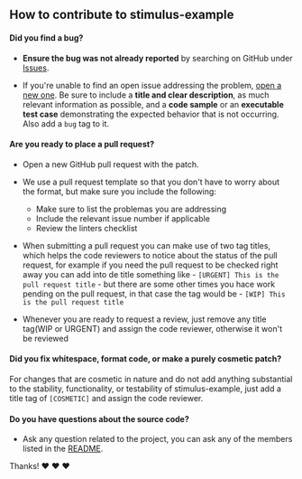 ## How to contribute to stimulus-example

#### **Did you find a bug?**

* **Ensure the bug was not already reported** by searching on GitHub under [Issues](https://github.com/IcaliaLabs/stimulus_example/issues).

* If you're unable to find an open issue addressing the problem, [open a new one](https://github.com/IcaliaLabs/stimulus_example/issues/new). Be sure to include a **title and clear description**, as much relevant information as possible, and a **code sample** or an **executable test case** demonstrating the expected behavior that is not occurring. Also add a `bug` tag to it.

#### **Are you ready to place a pull request?**

* Open a new GitHub pull request with the patch.

* We use a pull request template so that you don't have to worry about the format, but make sure you include the following:
	* Make sure to list the problemas you are addressing
	* Include the relevant issue number if applicable
	* Review the linters checklist
* When submitting a pull request you can make use of two tag titles, which helps the code reviewers to notice about the status of the pull request, for example if you need the pull request to be checked right away you can add into de title something like - `[URGENT] This is the pull request title` - but there are some other times you hace work pending on the pull request, in that case the tag would be - `[WIP] This is the pull request title`
* Whenever you are ready to request a review, just remove any title tag(WIP or URGENT) and assign the code reviewer, otherwise it won't be reviewed

#### **Did you fix whitespace, format code, or make a purely cosmetic patch?**

For changes that are cosmetic in nature and do not add anything substantial to the stability, functionality, or testability of stimulus-example, just add a title tag of `[COSMETIC]` and assign the code reviewer.

#### **Do you have questions about the source code?**

* Ask any question related to the project, you can ask any of the members listed in the [README](README.md).

Thanks! :heart: :heart: :heart:
